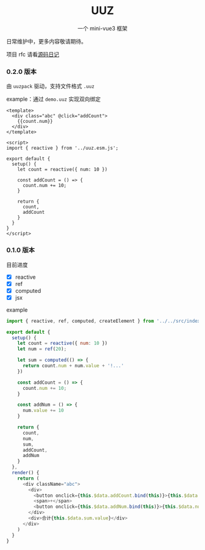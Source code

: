 <h1 align="center">UUZ</h1>

<p align="center">一个 mini-vue3 框架</p>

日常维护中，更多内容敬请期待。

项目 rfc 请看[源码日记](https://github.com/zhongmeizhi/fed-note)

### 0.2.0 版本

由 `uuzpack` 驱动，支持文件格式 `.uuz`

example：通过 `demo.uuz` 实现双向绑定

```uuz
<template>
  <div class="abc" @click="addCount">
    {{count.num}}
  </div>
</template>

<script>
import { reactive } from '../uuz.esm.js';

export default {
  setup() {
    let count = reactive({ num: 10 })

    const addCount = () => {
      count.num += 10;
    }

    return {
      count,
      addCount
    }
  }
}
</script>
```

### 0.1.0 版本

目前进度

* [x] reactive
* [x] ref
* [x] computed
* [x] jsx

example

```js
import { reactive, ref, computed, createElement } from '../../src/index.js'

export default {
  setup() {
    let count = reactive({ num: 10 })
    let num = ref(20);

    let sum = computed(() => {
      return count.num + num.value + '!...'
    })

    const addCount = () => {
      count.num += 10;
    }

    const addNum = () => {
      num.value += 10
    }

    return {
      count,
      num,
      sum,
      addCount,
      addNum
    }
  },
  render() {
    return (
      <div className="abc">
        <div>
          <button onclick={this.$data.addCount.bind(this)}>{this.$data.count.num}</button>
          <span>+</span>
          <button onclick={this.$data.addNum.bind(this)}>{this.$data.num.value}</button>
        </div>
        <div>合计{this.$data.sum.value}</div>
      </div>
    )
  }
}
```